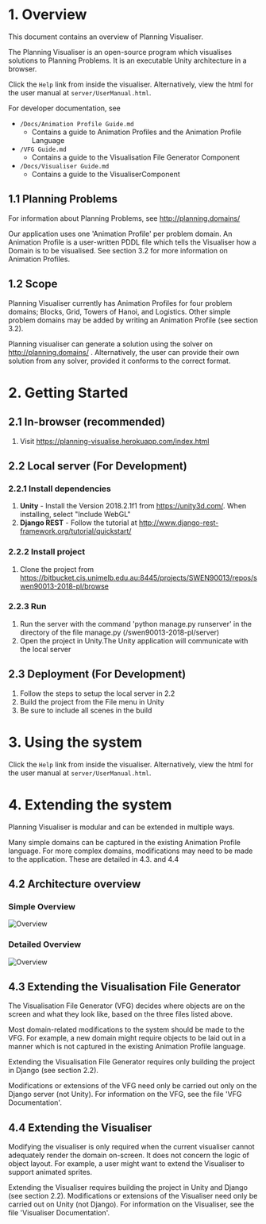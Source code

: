 # 1. Overview 

This document contains an overview of Planning Visualiser.

The Planning Visualiser is an open-source program which visualises solutions to Planning Problems. It is an executable Unity architecture in a browser.

Click the `Help` link from inside the visualiser. Alternatively, view the html for the user manual at `server/UserManual.html`.


For developer documentation, see
* `/Docs/Animation Profile Guide.md`
	* Contains a guide to Animation Profiles and the Animation Profile Language
* `/VFG Guide.md`
	* Contains a guide to the Visualisation File Generator Component
* `/Docs/Visualiser Guide.md`
	* Contains a guide to the VisualiserComponent 


## 1.1 Planning Problems

For information about Planning Problems, see http://planning.domains/


Our application uses one 'Animation Profile' per problem domain. An Animation Profile is a user-written PDDL file which tells the Visualiser how a Domain is to be visualised. See section 3.2 for more information on Animation Profiles.


## 1.2 Scope
Planning Visualiser currently has Animation Profiles for four problem domains; Blocks, Grid, Towers of Hanoi, and Logistics. Other simple problem domains may be added by writing an Animation Profile (see section 3.2).


Planning visualiser can generate a solution using the solver on http://planning.domains/ . Alternatively, the user can provide their own solution from any solver, provided it conforms to the correct format.



# 2. Getting Started


## 2.1 In-browser (recommended)

1. Visit https://planning-visualise.herokuapp.com/index.html


## 2.2 Local server (For Development)

### 2.2.1 Install dependencies
1. **Unity** - Install the Version 2018.2.1f1  from https://unity3d.com/. When installing, select "Include WebGL"
2. **Django REST** - Follow the tutorial at http://www.django-rest-framework.org/tutorial/quickstart/

### 2.2.2 Install project
1. Clone the project from https://bitbucket.cis.unimelb.edu.au:8445/projects/SWEN90013/repos/swen90013-2018-pl/browse


### 2.2.3 Run
1. Run the server with the command 'python manage.py runserver' in the directory of the file manage.py (/swen90013-2018-pl/server)
2. Open the project in Unity.The Unity application will communicate with the local server


## 2.3 Deployment (For Development)

1. Follow the steps to setup the local server in 2.2
2. Build the project from the File menu in Unity
3. Be sure to include all scenes in the build


# 3. Using the system


Click the `Help` link from inside the visualiser. Alternatively, view the html for the user manual at `server/UserManual.html`.


# 4. Extending the system


Planning Visualiser is modular and can be extended in multiple ways.

Many simple domains can be captured in the existing Animation Profile language. For more complex domains, modifications may need to be made to the application. These are detailed in 4.3. and 4.4


## 4.2 Architecture overview

### Simple Overview


![Overview](https://raw.githubusercontent.com/Planning-Visualisation/planning-visualisation/master/Docs/images/readme/architecture%20overview.png)




### Detailed Overview



![Overview](https://raw.githubusercontent.com/Planning-Visualisation/planning-visualisation/master/Docs/images/vfg/vfg_overview.png)

## 4.3 Extending the Visualisation File Generator
The Visualisation File Generator (VFG) decides where objects are on the screen and what they look like, based on the three files listed above.

Most domain-related modifications to the system should be made to the VFG. For example, a new domain might require objects to be laid out in a manner which is not captured in the existing Animation Profile language.

Extending the Visualisation File Generator requires only building the project in Django (see section 2.2). 


Modifications or extensions of the VFG need only be carried out only on the Django server (not Unity). For information on the VFG, see the file 'VFG Documentation'.


## 4.4 Extending the Visualiser
Modifying the visualiser is only required when the current visualiser cannot adequately render the domain on-screen. It does not concern the logic of object layout. For example, a user might want to extend the Visualiser to support animated sprites.


Extending the Visualiser requires building the project in Unity and Django (see section 2.2). Modifications or extensions of the Visualiser need only be carried out on Unity (not Django). For information on the Visualiser, see the file 'Visualiser Documentation'.